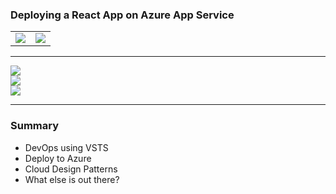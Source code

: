 ### Deploying a React App on Azure App Service

<table>
<tr>
<td><img src="https://upload.wikimedia.org/wikipedia/commons/thumb/a/a7/React-icon.svg/1280px-React-icon.svg.png" border="0" /></td>
<td><img src="https://azure.microsoft.com/svghandler/information-protection?height=600" border="0"/></td>
</tr>
</table>

---

<div>
    <img src="http://image.freepik.com/free-vector/businessman-with-a-great-idea_1012-219.jpg" />
</div>
<div>
    <img src="http://www.domstechblog.com/wp-content/uploads/2013/04/the-cloud.jpg"/>
</div>
<div>
    <img src="http://previsa.rede-rnc.com.br/wp-content/uploads/sites/5/2016/10/1080x675xcertificado-digital.jpg.pagespeed.ic.Zbz50W9RbK.jpg" />
</div>

---
### Summary

* DevOps using VSTS
* Deploy to Azure
* Cloud Design Patterns
* What else is out there?